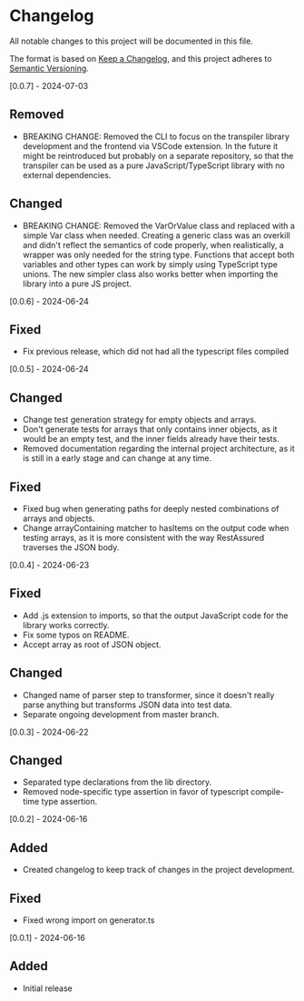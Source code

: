 # Changelog

All notable changes to this project will be documented in this file.

The format is based on [Keep a Changelog](https://keepachangelog.com/en/1.1.0/),
and this project adheres to [Semantic Versioning](https://semver.org/spec/v2.0.0.html).

[0.0.7] - 2024-07-03
## Removed
- BREAKING CHANGE: Removed the CLI to focus on the transpiler library development and the frontend via VSCode extension. In the future it might be reintroduced but probably on a separate repository, so that the transpiler can be used as a pure JavaScript/TypeScript library with no external dependencies.

## Changed
- BREAKING CHANGE: Removed the VarOrValue class and replaced with a simple Var class when needed. Creating a generic class was an overkill and didn't reflect the semantics of code properly, when realistically, a wrapper was only needed for the string type. Functions that accept both variables and other types can work by simply using TypeScript type unions. The new simpler class also works better when importing the library into a pure JS project.

[0.0.6] - 2024-06-24
## Fixed
- Fix previous release, which did not had all the typescript files compiled

[0.0.5] - 2024-06-24
## Changed
- Change test generation strategy for empty objects and arrays.
- Don't generate tests for arrays that only contains inner objects, as it would be an empty test, and the inner fields already have their tests.
- Removed documentation regarding the internal project architecture, as it is still in a early stage and can change at any time.

## Fixed
- Fixed bug when generating paths for deeply nested combinations of arrays and objects.
- Change arrayContaining matcher to hasItems on the output code when testing arrays, as it is more consistent with the way RestAssured traverses the JSON body.

[0.0.4] - 2024-06-23
## Fixed
- Add .js extension to imports, so that the output JavaScript code for the library works correctly.
- Fix some typos on README.
- Accept array as root of JSON object.

## Changed
- Changed name of parser step to transformer, since it doesn't really parse anything but transforms JSON data into test data.
- Separate ongoing development from master branch.

[0.0.3] - 2024-06-22
## Changed
- Separated type declarations from the lib directory.
- Removed node-specific type assertion in favor of typescript compile-time type assertion.

[0.0.2] - 2024-06-16

## Added
- Created changelog to keep track of changes in the project development.

## Fixed
- Fixed wrong import on generator.ts

[0.0.1] - 2024-06-16

## Added
- Initial release
